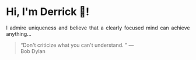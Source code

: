 # Hi, I'm Derrick 👋!
<p align="justify">I admire uniqueness and believe that a clearly focused mind can achieve anything...</p> 
<!-- #quote-start -->
<blockquote>&ldquo;Don't criticize what you can't understand. &rdquo; &mdash; <footer>Bob Dylan</footer></blockquote>
<!-- #quote-end -->

